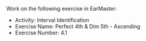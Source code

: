 Work on the following exercise in EarMaster:
- Activity: Interval Identification
- Exercise Name: Perfect 4th & Dim 5th - Ascending
- Exercise Number: 4.1
